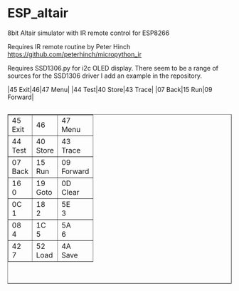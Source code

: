 # ESP_altair
8bit Altair simulator with IR remote control for ESP8266

Requires IR remote routine by Peter Hinch
https://github.com/peterhinch/micropython_ir

Requires SSD1306.py for i2c OLED display.
There seem to be a range of sources for the SSD1306 driver
I add an example in the repository.

|45 Exit|46|47 Menu|
|44 Test|40 Store|43 Trace|
|07 Back|15 Run|09 Forward|


 <table align= left border =1, cellpadding=2, height = 380>
  <tr>
    <td>45<br>Exit</td>
    <td>46</td> 
    <td>47<br>Menu</td> 
 </tr>
  <tr>
    <td>44<br>Test</td>
    <td>40<br>Store</td> 
    <td>43<br>Trace</td>
  </tr>
<tr>
    <td>07<br>Back</td>
    <td>15<br>Run</td> 
    <td>09<br>Forward</td>
  </tr>
<tr>
    <td>16<br>0</td>
    <td>19<br>Goto</td> 
    <td>0D<br>Clear</td>
  </tr>
<tr>
    <td>0C<br>1</td>
    <td>18<br>2</td> 
    <td>5E<br>3</td>
  </tr>
<tr>
    <td>08<br>4</td>
    <td>1C<br>5</td> 
    <td>5A<br>6</td>
  </tr>
<tr>
    <td>42<br>7</td>
    <td>52<br>Load</td> 
    <td>4A<br>Save</td>
  </tr>
</table>
